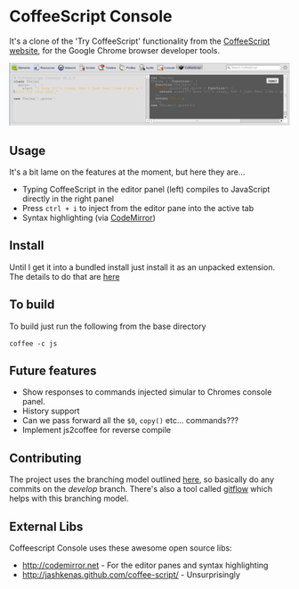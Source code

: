 # CoffeeScript Console

It's a clone of the 'Try CoffeeScript' functionality from the [CoffeeScript website](http://jashkenas.github.com/coffee-script), for the Google Chrome browser developer tools.

![screenshot](https://github.com/orangemug/coffeescript_console/raw/master/assets/screenshot.png)

## Usage
It's a bit lame on the features at the moment, but here they are...

 * Typing CoffeeScript in the editor panel (left) compiles to JavaScript directly in the right panel
 * Press `ctrl + i` to inject from the editor pane into the active tab
 * Syntax highlighting (via [CodeMirror](http://codemirror.net))


## Install

Until I get it into a bundled install just install it as an unpacked extension. The details to do that are [here](http://code.google.com/chrome/extensions/getstarted.html)


## To build

To build just run the following from the base directory

    coffee -c js


## Future features

 * Show responses to commands injected simular to Chromes console panel.
 * History support
 * Can we pass forward all the `$0`, `copy()` etc... commands???
 * Implement js2coffee for reverse compile


## Contributing

The project uses the branching model outlined [here](http://nvie.com/posts/a-successful-git-branching-model/), so basically do any commits on the _develop_ branch. There's also a tool called [gitflow](https://github.com/nvie/gitflow) which helps with this branching model.


## External Libs
Coffeescript Console uses these awesome open source libs:

 * <http://codemirror.net> - For the editor panes and syntax highlighting
 * <http://jashkenas.github.com/coffee-script/> - Unsurprisingly

